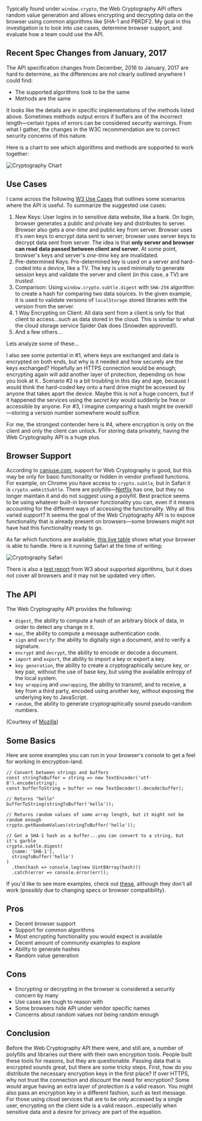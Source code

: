 Typically found under `window.crypto`, the Web Cryptography API offers random value generation and allows encrypting and decrypting data on the browser using common algorithms like SHA-1 and PBKDF2. My goal in this investigation is to look into use cases, determine browser support, and evaluate how a team could use the API.

## Recent Spec Changes from January, 2017

The API specification changes from December, 2016 to January, 2017 are hard to determine, as the differences are not clearly outlined anywhere I could find:

- The supported algorithms look to be the same
- Methods are the same

It looks like the details are in specific implementations of the methods listed above. Sometimes methods output errors if buffers are of the incorrect length—certain types of errors can be considered security warnings. From what I gather, the changes in the W3C recommendation are to correct security concerns of this nature.

Here is a chart to see which algorithms and methods are supported to work together:

![Cryptography Chart](/assets/img/thoughts/cryptography-chart.jpg)

## Use Cases

I came across the following [W3 Use Cases](https://www.w3.org/TR/webcrypto-usecases/) that outlines some scenarios where the API is useful. To summarize the suggested use cases:

1. New Keys: User logins in to sensitive data website, like a bank. On login, browser generates a public and private key and distributes to server. Browser also gets a _one-time_ and public key from server. Browser uses it's own keys to encrypt data sent to server; browser uses server keys to decrypt data sent from server. The idea is that **only server and browser can read data passed between client and server**. At some point, browser's keys and server's _one-time_ key are invalidated.
2. Pre-determined Keys: Pre-determined key is used on a server and hard-coded into a device, like a TV. The key is used minimally to generate session keys and validate the server and client (in this case, a TV) are _trusted_.
3. Comparison: Using `window.crypto.subtle.digest` with `SHA-256` algorithm to create a hash for comparing two data sources. In the given example, it is used to validate versions of `localStorage` stored libraries with the version from the server.
4. 1 Way Encrypting on Client: All data sent from a client is only for that client to access...such as data stored in the cloud. This is similar to what the cloud storage service Spider Oak does (Snowden approved!).
5. And a few others...

Lets analyze some of these...

I also see some potential in #1, where keys are exchanged and data is encrypted on both ends, but why is it needed and how securely are the keys exchanged? Hopefully an HTTPS connection would be enough; encrypting again will add another layer of protection, depending on how you look at it.. Scenario #2 is a bit troubling in this day and age, because I would think the hard-coded key onto a hard drive might be accessed by anyone that takes apart the device. Maybe this is not a huge concern, but if it happened the services using the _secret key_ would suddenly be free or accessible by anyone. For #3, I imagine comparing a hash might be overkill—storing a version number somewhere would suffice.

For me, the strongest contender here is #4, where encryption is only on the client and only the client can unlock. For storing data privately, having the Web Cryptography API is a huge plus.

## Browser Support

According to [caniuse.com](http://caniuse.com/#search=Web%20Crypto), support for Web Cryptography is good, but this may be only for basic functionality or hidden in vendor prefixed functions. For example, on Chrome you have access to `crypto.subtle`, but in Safari it is `crypto.webkitSubtle`. There are polyfills—[Netflix](https://github.com/Netflix/NfWebCrypto) has one, but they no longer maintain it and do not suggest using a polyfill. Best practice seems to be using whatever built-in browser functionality you can, even if it means accounting for the different ways of accessing the functionality. Why all this varied support? It seems the goal of the Web Cryptography API is to expose functionality that is already present on browsers—some browsers might not have had this functionality ready to go.

As far which functions are available, [this live table](https://diafygi.github.io/webcrypto-examples/) shows what your browser is able to handle. Here is it running Safari at the time of writing:

![Cryptography Safari](/assets/img/thoughts/cryptography-safari.jpg)

There is also a [test report](https://rawgit.com/w3c/webcrypto/master/PR-test-report.html) from W3 about supported algorithms, but it does not cover all browsers and it may not be updated very often.

## The API

The Web Cryptography API provides the following:

- `digest`, the ability to compute a hash of an arbitrary block of data, in order to detect any change in it.
- `mac`, the ability to compute a message authentication code.
- `sign` and `verify`: the ability to digitally sign a document, and to verify a signature.
- `encrypt` and `decrypt`, the ability to encode or decode a document.
- `import` and `export`, the ability to import a key or export a key.
- `key generation`, the ability to create a cryptographically secure key, or key pair, without the use of base key, but using the available entropy of the local system.
- `key wrapping` and `unwrapping`, the ability to transmit, and to receive, a key from a third party, encoded using another key, without exposing the underlying key to JavaScript.
- `random`, the ability to generate cryptographically sound pseudo-random numbers.

(Courtesy of [Mozilla](https://developer.mozilla.org/en-US/docs/Web/API/Web_Crypto_API))

## Some Basics

Here are some examples you can run in your browser's console to get a feel for working in encryption-land.

```
// Convert between strings and buffers
const stringToBuffer = string => new TextEncoder('utf-8').encode(string);
const bufferToString = buffer => new TextDecoder().decode(buffer);

// Returns "hello"
bufferToString(stringToBuffer('hello'));

// Returns random values of same array length, but it might not be random enough
crypto.getRandomValues(stringToBuffer('hello'));

// Get a SHA-1 hash as a buffer...you can convert to a string, but it's garble
crypto.subtle.digest(
  {name: 'SHA-1'},
  stringToBuffer('hello')
)
  .then(hash => console.log(new Uint8Array(hash)))
  .catch(error => console.error(err));
```

If you'd like to see more examples, check out [these](https://github.com/diafygi/webcrypto-examples), although they don't all work (possibly due to changing specs or browser compatibility).

## Pros

- Decent browser support
- Support for common algorithms
- Most encrypting functionality you would expect is available
- Decent amount of community examples to explore
- Ability to generate hashes
- Random value generation

## Cons

- Encrypting or decrypting in the browser is considered a security concern by many
- Use cases are tough to reason with
- Some browsers hide API under vendor specific names
- Concerns about random values not being random enough

## Conclusion

Before the Web Cryptography API there were, and still are, a number of polyfills and libraries out there with their own encryption tools. People built these tools for reasons, but they are questionable. Passing data that is encrypted sounds great, but there are some tricky steps. First, how do you distribute the necessary encryption keys in the first place? If over HTTPS, why not trust the connection and discount the need for encryption? Some would argue having an extra layer of protection is a valid reason. You might also pass an encryption key in a different fashion, such as text message. For those using cloud services that are to be only accessed by a single user, encrypting on the client side is a valid reason...especially when sensitive data and a desire for privacy are part of the equation.
